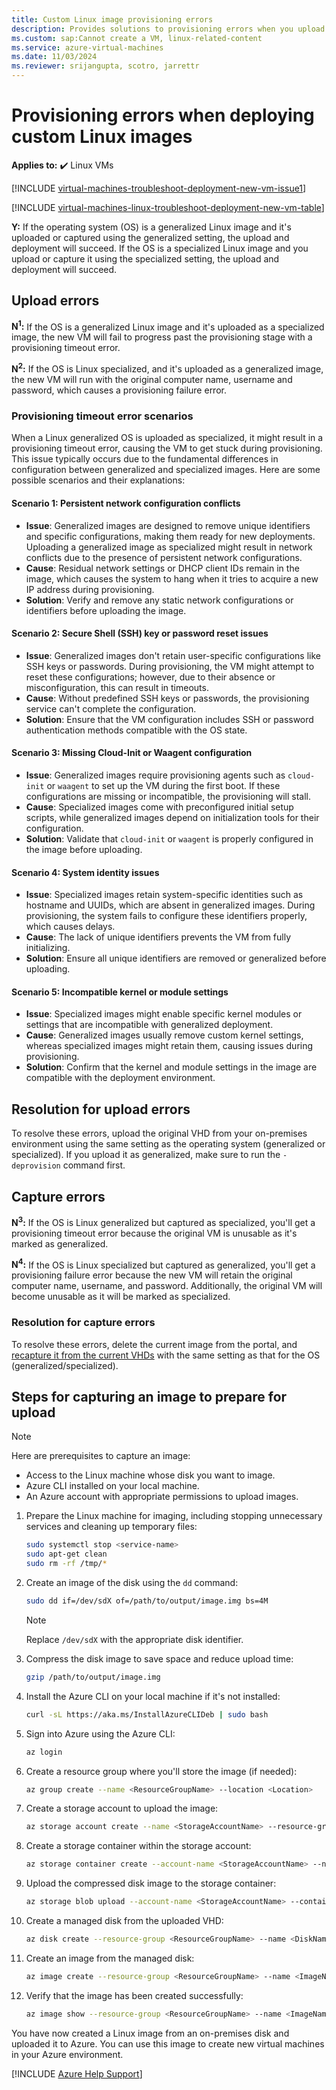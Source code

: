 ```yaml
---
title: Custom Linux image provisioning errors
description: Provides solutions to provisioning errors when you upload or capture a generalized virtual machine image as a specialized Linux VM image or vice versa.
ms.custom: sap:Cannot create a VM, linux-related-content
ms.service: azure-virtual-machines
ms.date: 11/03/2024
ms.reviewer: srijangupta, scotro, jarrettr
---
```

# Provisioning errors when deploying custom Linux images

**Applies to:** :heavy_check_mark: Linux VMs

[!INCLUDE [virtual-machines-troubleshoot-deployment-new-vm-issue1](../../../includes/azure/virtual-machines-troubleshoot-deployment-new-vm-issue1-include.md)]

[!INCLUDE [virtual-machines-linux-troubleshoot-deployment-new-vm-table](../../../includes/azure/virtual-machines-linux-troubleshoot-deployment-new-vm-table.md)]

**Y:** If the operating system (OS) is a generalized Linux image and it's uploaded or captured using the generalized setting, the upload and deployment will succeed. If the OS is a specialized Linux image and you upload or capture it using the specialized setting, the upload and deployment will succeed.

## Upload errors

**N<sup>1</sup>:** If the OS is a generalized Linux image and it's uploaded as a specialized image, the new VM will fail to progress past the provisioning stage with a provisioning timeout error.

**N<sup>2</sup>:** If the OS is Linux specialized, and it's uploaded as a generalized image, the new VM will run with the original computer name, username and password, which causes a provisioning failure error.

### Provisioning timeout error scenarios

When a Linux generalized OS is uploaded as specialized, it might result in a provisioning timeout error, causing the VM to get stuck during provisioning. This issue typically occurs due to the fundamental differences in configuration between generalized and specialized images. Here are some possible scenarios and their explanations:

#### Scenario 1: Persistent network configuration conflicts

- **Issue**: Generalized images are designed to remove unique identifiers and specific configurations, making them ready for new deployments. Uploading a generalized image as specialized might result in network conflicts due to the presence of persistent network configurations.
- **Cause**: Residual network settings or DHCP client IDs remain in the image, which causes the system to hang when it tries to acquire a new IP address during provisioning.
- **Solution**: Verify and remove any static network configurations or identifiers before uploading the image.

#### Scenario 2: Secure Shell (SSH) key or password reset issues

- **Issue**: Generalized images don't retain user-specific configurations like SSH keys or passwords. During provisioning, the VM might attempt to reset these configurations; however, due to their absence or misconfiguration, this can result in timeouts.
- **Cause**: Without predefined SSH keys or passwords, the provisioning service can't complete the configuration.
- **Solution**: Ensure that the VM configuration includes SSH or password authentication methods compatible with the OS state.

#### Scenario 3: Missing Cloud-Init or Waagent configuration

- **Issue**: Generalized images require provisioning agents such as `cloud-init` or `waagent` to set up the VM during the first boot. If these configurations are missing or incompatible, the provisioning will stall.
- **Cause**: Specialized images come with preconfigured initial setup scripts, while generalized images depend on initialization tools for their configuration.
- **Solution**: Validate that `cloud-init` or `waagent` is properly configured in the image before uploading.

#### Scenario 4: System identity issues

- **Issue**: Specialized images retain system-specific identities such as hostname and UUIDs, which are absent in generalized images. During provisioning, the system fails to configure these identifiers properly, which causes delays.
- **Cause**: The lack of unique identifiers prevents the VM from fully initializing.
- **Solution**: Ensure all unique identifiers are removed or generalized before uploading.

#### Scenario 5: Incompatible kernel or module settings

- **Issue**: Specialized images might enable specific kernel modules or settings that are incompatible with generalized deployment.
- **Cause**: Generalized images usually remove custom kernel settings, whereas specialized images might retain them, causing issues during provisioning.
- **Solution**: Confirm that the kernel and module settings in the image are compatible with the deployment environment.

## Resolution for upload errors

To resolve these errors, upload the original VHD from your on-premises environment using the same setting as the operating system (generalized or specialized). If you upload it as generalized, make sure to run the `-deprovision` command first.

## Capture errors

**N<sup>3</sup>:** If the OS is Linux generalized but captured as specialized, you'll get a provisioning timeout error because the original VM is unusable as it's marked as generalized.

**N<sup>4</sup>:** If the OS is Linux specialized but captured as generalized, you'll get a provisioning failure error because the new VM will retain the original computer name, username, and password. Additionally, the original VM will become unusable as it will be marked as specialized.

### Resolution for capture errors

To resolve these errors, delete the current image from the portal, and [recapture it from the current VHDs](/azure/virtual-machines/linux/capture-image) with the same setting as that for the OS (generalized/specialized).

## Steps for capturing an image to prepare for upload

> [!NOTE]
> Here are prerequisites to capture an image:
> - Access to the Linux machine whose disk you want to image.
> - Azure CLI installed on your local machine.
> - An Azure account with appropriate permissions to upload images.

1. Prepare the Linux machine for imaging, including stopping unnecessary services and cleaning up temporary files:
    
    ```bash
    sudo systemctl stop <service-name>
    sudo apt-get clean
    sudo rm -rf /tmp/*
    ```

2. Create an image of the disk using the `dd` command:

    ```bash
    sudo dd if=/dev/sdX of=/path/to/output/image.img bs=4M
    ```

    > [!NOTE]
    > Replace `/dev/sdX` with the appropriate disk identifier.

 3. Compress the disk image to save space and reduce upload time:

    ```sh
    gzip /path/to/output/image.img
    ```

4. Install the Azure CLI on your local machine if it's not installed:

    ```bash
    curl -sL https://aka.ms/InstallAzureCLIDeb | sudo bash
    ```

5. Sign into Azure using the Azure CLI:

    ```bash
    az login
    ```

6. Create a resource group where you'll store the image (if needed):

    ```bash
    az group create --name <ResourceGroupName> --location <Location>
    ```

7. Create a storage account to upload the image:

    ```bash
    az storage account create --name <StorageAccountName> --resource-group <ResourceGroupName> --location <Location> --sku Standard_LRS
    ```

8. Create a storage container within the storage account:

    ```bash
    az storage container create --account-name <StorageAccountName> --name <ContainerName>
    ```

9. Upload the compressed disk image to the storage container:

    ```bash
    az storage blob upload --account-name <StorageAccountName> --container-name <ContainerName> --name image.img.gz --file /path/to/output/image.img.gz
    ```

10. Create a managed disk from the uploaded VHD:

    ```bash
    az disk create --resource-group <ResourceGroupName> --name <DiskName> --source https://<StorageAccountName>.blob.core.windows.net/<ContainerName>/image.img.gz
    ```

11. Create an image from the managed disk:

    ```bash
    az image create --resource-group <ResourceGroupName> --name <ImageName> --source <DiskName>
    ```

12. Verify that the image has been created successfully:

    ```bash
    az image show --resource-group <ResourceGroupName> --name <ImageName>
    ```

You have now created a Linux image from an on-premises disk and uploaded it to Azure. You can use this image to create new virtual machines in your Azure environment.


[!INCLUDE [Azure Help Support](../../../includes/azure-help-support.md)]
